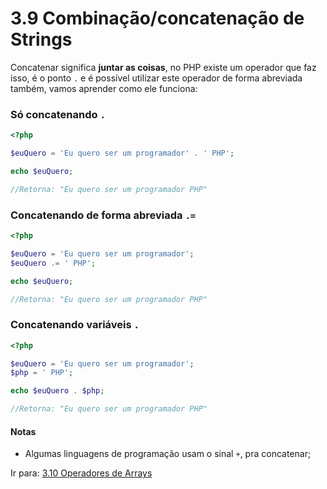 # 3.9 Combinação/concatenação de Strings

Concatenar significa **juntar as coisas**, no PHP existe um operador que faz isso, é o ponto `.` e é possível utilizar este operador de forma abreviada também, vamos aprender como ele funciona:

### Só concatenando `.`

```php
<?php

$euQuero = 'Eu quero ser um programador' . ' PHP';

echo $euQuero;

//Retorna: "Eu quero ser um programador PHP"
```

### Concatenando de forma abreviada `.=`

```php
<?php

$euQuero = 'Eu quero ser um programador';
$euQuero .= ' PHP';

echo $euQuero;

//Retorna: "Eu quero ser um programador PHP"
```

### Concatenando variáveis `.`

```php
<?php

$euQuero = 'Eu quero ser um programador';
$php = ' PHP';

echo $euQuero . $php;

//Retorna: "Eu quero ser um programador PHP"
```

#### Notas
 
- Algumas linguagens de programação usam o sinal `+`, pra concatenar;

Ir para: [3.10 Operadores de Arrays](10-Operadores-arrays.md)